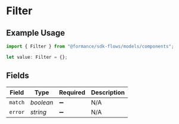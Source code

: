 # Filter

## Example Usage

```typescript
import { Filter } from "@formance/sdk-flows/models/components";

let value: Filter = {};
```

## Fields

| Field              | Type               | Required           | Description        |
| ------------------ | ------------------ | ------------------ | ------------------ |
| `match`            | *boolean*          | :heavy_minus_sign: | N/A                |
| `error`            | *string*           | :heavy_minus_sign: | N/A                |